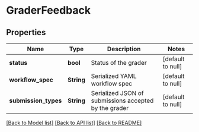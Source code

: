 # GraderFeedback

## Properties
Name | Type | Description | Notes
------------ | ------------- | ------------- | -------------
**status** | **bool** | Status of the grader | [default to null]
**workflow_spec** | **String** | Serialized YAML workflow spec | [default to null]
**submission_types** | **String** | Serialized JSON of submissions accepted by the grader | [default to null]

[[Back to Model list]](../README.md#documentation-for-models) [[Back to API list]](../README.md#documentation-for-api-endpoints) [[Back to README]](../README.md)


